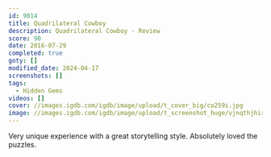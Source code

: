 ```yaml
---
id: 9014
title: Quadrilateral Cowboy
description: Quadrilateral Cowboy - Review
score: 90
date: 2016-07-29
completed: true
goty: []
modified_date: 2024-04-17
screenshots: []
tags:
  - Hidden Gems
videos: []
cover: //images.igdb.com/igdb/image/upload/t_cover_big/co259i.jpg
image: //images.igdb.com/igdb/image/upload/t_screenshot_huge/vjnqthjhirm2mrrqjpkc.jpg
---
```

Very unique experience with a great storytelling style. Absolutely loved the puzzles. 